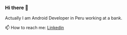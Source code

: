 ### Hi there 👋

<!--
**kelvincer/kelvincer** is a ✨ _special_ ✨ repository because its `README.md` (this file) appears on your GitHub profile.-->

Actually I am Android Developer in Peru working at a bank.

📫 How to reach me: [Linkedin](https://www.linkedin.com/in/kelvin-lionnel-cervan-ruiz-3559b855)

<!-- Here are some ideas to get you started:

- 🔭 I’m currently working on ...
- 🌱 I’m currently learning ...
- 👯 I’m looking to collaborate on ...
- 🤔 I’m looking for help with ...
- 💬 Ask me about ...
- 📫 How to reach me: ...
- 😄 Pronouns: ...
- ⚡ Fun fact: ...
-->
